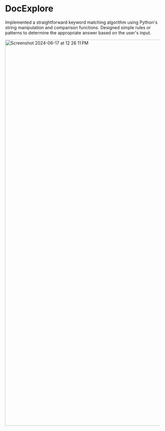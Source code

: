 # DocExplore
Implemented a straightforward keyword matching algorithm using Python's string manipulation and comparison functions. Designed simple rules or patterns to determine the appropriate answer based on the user's input.

<img width="1251" alt="Screenshot 2024-06-17 at 12 26 11 PM" src="https://github.com/Suhana2424/DocExplore/assets/165405660/2c41365e-8111-4417-8699-80dcfc17a33d">
